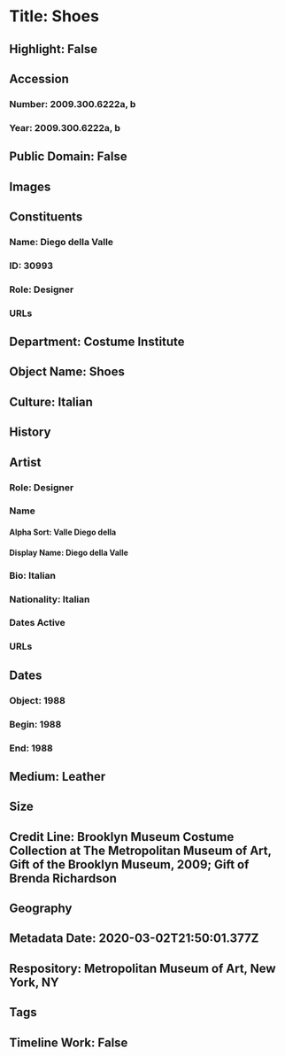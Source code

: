 # Title: Shoes
## Highlight: False
## Accession
### Number: 2009.300.6222a, b
### Year: 2009.300.6222a, b
## Public Domain: False
## Images
## Constituents
### Name: Diego della Valle
### ID: 30993
### Role: Designer
### URLs
## Department: Costume Institute
## Object Name: Shoes
## Culture: Italian
## History
## Artist
### Role: Designer
### Name
#### Alpha Sort: Valle Diego della
#### Display Name: Diego della Valle
### Bio: Italian
### Nationality: Italian
### Dates Active
### URLs
## Dates
### Object: 1988
### Begin: 1988
### End: 1988
## Medium: Leather
## Size
## Credit Line: Brooklyn Museum Costume Collection at The Metropolitan Museum of Art, Gift of the Brooklyn Museum, 2009; Gift of Brenda Richardson
## Geography
## Metadata Date: 2020-03-02T21:50:01.377Z
## Respository: Metropolitan Museum of Art, New York, NY
## Tags
## Timeline Work: False